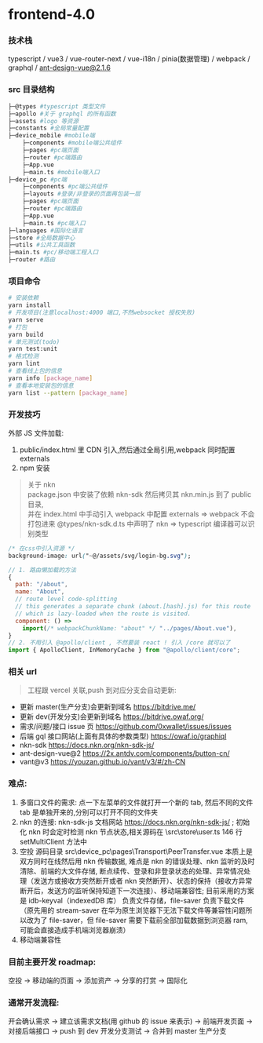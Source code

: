 # frontend-4.0

### 技术栈

typescript / vue3 / vue-router-next / vue-i18n / pinia(数据管理) / webpack / graphql / ant-design-vue@2.1.6

### src 目录结构

```bash
├─@types #typescript 类型文件
├─apollo #关于 graphql 的所有函数
├─assets #logo 等资源
├─constants #全局常量配置
├─device_mobile #mobile端
    ├─components #mobile端公共组件
    ├─pages #pc端页面
    ├─router #pc端路由
    ├─App.vue
    ├─main.ts #mobile端入口
├─device_pc #pc端
    ├─components #pc端公共组件
    ├─layouts #登录/非登录的页面再包装一层
    ├─pages #pc端页面
    ├─router #pc端路由
    ├─App.vue
    ├─main.ts #pc端入口
├─languages #国际化语言
├─store #全局数据中心
├─utils #公共工具函数
├─main.ts #pc/移动端工程入口
├─router #路由
```

### 项目命令

```bash
# 安装依赖
yarn install
# 开发项目(注意localhost:4000 端口,不然websocket 授权失败)
yarn serve
# 打包
yarn build
# 单元测试(todo)
yarn test:unit
# 格式检测
yarn lint
# 查看线上包的信息
yarn info [package_name]
# 查看本地安装包的信息
yarn list --pattern [package_name]
```

### 开发技巧

外部 JS 文件加载:

1. public/index.html 里 CDN 引入,然后通过全局引用,webpack 同时配置 externals
2. npm 安装

> 关于 nkn  
> package.json 中安装了依赖 nkn-sdk 然后拷贝其 nkn.min.js 到了 public 目录,  
> 并在 index.html 中手动引入
> webpack 中配置 externals => webpack 不会打包进来
> @types/nkn-sdk.d.ts 中声明了 nkn => typescript 编译器可以识别类型

```css
/* 在css中引入资源 */
background-image: url("~@/assets/svg/login-bg.svg");
```

```javascript
// 1. 路由懒加载的方法
{
  path: "/about",
  name: "About",
  // route level code-splitting
  // this generates a separate chunk (about.[hash].js) for this route
  // which is lazy-loaded when the route is visited.
  component: () =>
    import(/* webpackChunkName: "about" */ "../pages/About.vue"),
}
// 2. 不用引入 @apollo/client , 不然要装 react ! 引入 /core 就可以了
import { ApolloClient, InMemoryCache } from "@apollo/client/core";
```

### 相关 url

> 工程跟 vercel 关联,push 到对应分支会自动更新:

- 更新 master(生产分支)会更新到域名 https://bitdrive.me/
- 更新 dev(开发分支)会更新到域名 https://bitdrive.owaf.org/
- 需求/问题/接口 issue 页 https://github.com/0xwallet/issues/issues
- 后端 gql 接口网站(上面有具体的参数类型) https://owaf.io/graphiql
- nkn-sdk https://docs.nkn.org/nkn-sdk-js/
- ant-design-vue@2 https://2x.antdv.com/components/button-cn/
- vant@v3 https://youzan.github.io/vant/v3/#/zh-CN

### 难点:

1. 多窗口文件的需求: 点一下左菜单的文件就打开一个新的 tab, 然后不同的文件 tab 是单独开来的,分别可以打开不同的文件夹
2. nkn 的连接: nkn-sdk-js 文档网站 https://docs.nkn.org/nkn-sdk-js/ ; 初始化 nkn 时会定时检测 nkn 节点状态,相关源码在 \src\store\user.ts 146 行 setMultiClient 方法中
3. 空投 源码目录 src\device_pc\pages\Transport\PeerTransfer.vue 本质上是双方同时在线然后用 nkn 传输数据, 难点是 nkn 的错误处理、nkn 监听的及时清除、前端的大文件存储, 断点续传、登录和非登录状态的处理、异常情况处理（发送方或接收方突然断开或者 nkn 突然断开）、状态的保持（接收方异常断开后，发送方的监听保持知道下一次连接）、移动端兼容性; 目前采用的方案是 idb-keyval（indexedDB 库） 负责文件存储，file-saver 负责下载文件（原先用的 stream-saver 在华为原生浏览器下无法下载文件等兼容性问题所以改为了 file-saver，但 file-saver 需要下载前全部加载数据到浏览器 ram, 可能会直接造成手机端浏览器崩溃）
4. 移动端兼容性

### 目前主要开发 roadmap:

空投 -> 移动端的页面 -> 添加资产 -> 分享的打赏 -> 国际化

### **通常开发流程:**

开会确认需求 -> 建立该需求文档(用 github 的 issue 来表示) -> 前端开发页面 -> 对接后端接口 -> push 到 dev 开发分支测试 -> 合并到 master 生产分支
